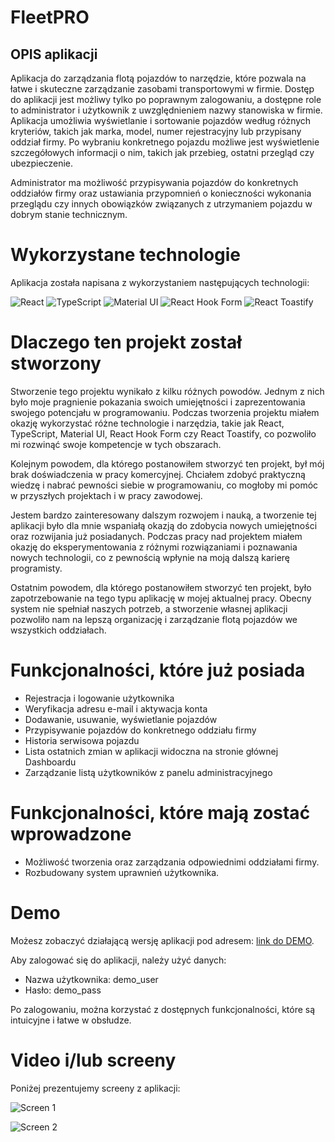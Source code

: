 # FleetPRO

## OPIS aplikacji

Aplikacja do zarządzania flotą pojazdów to narzędzie, które pozwala na łatwe i skuteczne zarządzanie zasobami transportowymi w firmie. Dostęp do aplikacji jest możliwy tylko po poprawnym zalogowaniu, a dostępne role to administrator i użytkownik z uwzględnieniem nazwy stanowiska w firmie.  
Aplikacja umożliwia wyświetlanie i sortowanie pojazdów według różnych kryteriów, takich jak marka, model, numer rejestracyjny lub przypisany oddział firmy. Po wybraniu konkretnego pojazdu możliwe jest wyświetlenie szczegółowych informacji o nim, takich jak przebieg, ostatni przegląd czy ubezpieczenie.

Administrator ma możliwość przypisywania pojazdów do konkretnych oddziałów firmy oraz ustawiania przypomnień o konieczności wykonania przeglądu czy innych obowiązków związanych z utrzymaniem pojazdu w dobrym stanie technicznym.

# Wykorzystane technologie

Aplikacja została napisana z wykorzystaniem następujących technologii:

![React](https://img.shields.io/badge/-React-blue?logo=react&logoColor=white&style=flat) ![TypeScript](https://img.shields.io/badge/-TypeScript-blue?logo=typescript&logoColor=white&style=flat) ![Material UI](https://img.shields.io/badge/-Material%20UI-blueviolet?logo=material-ui&logoColor=white&style=flat) ![React Hook Form](https://img.shields.io/badge/-React%20Hook%20Form-blue?logo=react&logoColor=white&style=flat) ![React Toastify](https://img.shields.io/badge/-React%20Toastify-ff69b4?logo=react&logoColor=white&style=flat)

# Dlaczego ten projekt został stworzony

Stworzenie tego projektu wynikało z kilku różnych powodów. Jednym z nich było moje pragnienie pokazania swoich umiejętności i zaprezentowania swojego potencjału w programowaniu. Podczas tworzenia projektu miałem okazję wykorzystać różne technologie i narzędzia, takie jak React, TypeScript, Material UI, React Hook Form czy React Toastify, co pozwoliło mi rozwinąć swoje kompetencje w tych obszarach.

Kolejnym powodem, dla którego postanowiłem stworzyć ten projekt, był mój brak doświadczenia w pracy komercyjnej. Chciałem zdobyć praktyczną wiedzę i nabrać pewności siebie w programowaniu, co mogłoby mi pomóc w przyszłych projektach i w pracy zawodowej.

Jestem bardzo zainteresowany dalszym rozwojem i nauką, a tworzenie tej aplikacji było dla mnie wspaniałą okazją do zdobycia nowych umiejętności oraz rozwijania już posiadanych. Podczas pracy nad projektem miałem okazję do eksperymentowania z różnymi rozwiązaniami i poznawania nowych technologii, co z pewnością wpłynie na moją dalszą karierę programisty.

Ostatnim powodem, dla którego postanowiłem stworzyć ten projekt, było zapotrzebowanie na tego typu aplikację w mojej aktualnej pracy. Obecny system nie spełniał naszych potrzeb, a stworzenie własnej aplikacji pozwoliło nam na lepszą organizację i zarządzanie flotą pojazdów we wszystkich oddziałach. 

# Funkcjonalności, które już posiada

- Rejestracja i logowanie użytkownika
- Weryfikacja adresu e-mail i aktywacja konta
- Dodawanie, usuwanie, wyświetlanie pojazdów
- Przypisywanie pojazdów do konkretnego oddziału firmy
- Historia serwisowa pojazdu
- Lista ostatnich zmian w aplikacji widoczna na stronie głównej Dashboardu
- Zarządzanie listą użytkowników z panelu administracyjnego


# Funkcjonalności, które mają zostać wprowadzone

- Możliwość tworzenia oraz zarządzania odpowiednimi oddziałami firmy.
- Rozbudowany system uprawnień użytkownika.

# Demo

Możesz zobaczyć działającą wersję aplikacji pod adresem: [link do DEMO](https://project.dev-olczak.pl).

Aby zalogować się do aplikacji, należy użyć danych:

- Nazwa użytkownika: demo_user
- Hasło: demo_pass

Po zalogowaniu, można korzystać z dostępnych funkcjonalności, które są intuicyjne i łatwe w obsłudze.

# Video i/lub screeny

Poniżej prezentujemy screeny z aplikacji:

![Screen 1](/screens/screen1.png)

![Screen 2](/screens/screen2.png)

